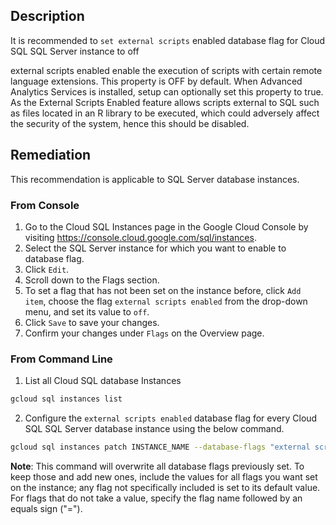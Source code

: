 ## Description

It is recommended to `set external scripts` enabled database flag for Cloud SQL SQL Server instance to off

external scripts enabled enable the execution of scripts with certain remote language extensions. This property is OFF by default. When Advanced Analytics Services is installed, setup can optionally set this property to true. As the External Scripts Enabled feature allows scripts external to SQL such as files located in an R library to be executed, which could adversely affect the security of the system, hence this should be disabled.

## Remediation

This recommendation is applicable to SQL Server database instances.

### From Console

1. Go to the Cloud SQL Instances page in the Google Cloud Console by visiting https://console.cloud.google.com/sql/instances.
2. Select the SQL Server instance for which you want to enable to database flag.
3. Click `Edit`.
4. Scroll down to the Flags section.
5. To set a flag that has not been set on the instance before, click `Add item`, choose the flag `external scripts enabled` from the drop-down menu, and set its value to `off`.
6. Click `Save` to save your changes.
7. Confirm your changes under `Flags` on the Overview page.

### From Command Line

1. List all Cloud SQL database Instances

```bash
gcloud sql instances list
```

2. Configure the `external scripts enabled` database flag for every Cloud SQL SQL Server database instance using the below command.

```bash
gcloud sql instances patch INSTANCE_NAME --database-flags "external scripts enabled=off"
```

**Note**: This command will overwrite all database flags previously set. To keep those and add new ones, include the values for all flags you want set on the instance; any flag not specifically included is set to its default value. For flags that do not take a value, specify the flag name followed by an equals sign ("=").
